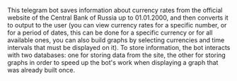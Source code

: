This telegram bot saves information about currency rates from the official website of the Central Bank of Russia up to 01.01.2000, and then converts it to output to the user (you can view currency rates for a specific number, or for a period of dates, this can be done for a specific currency or for all available ones, you can also build graphs by selecting currencies and time intervals that must be displayed on it). To store information, the bot interacts with two databases: one for storing data from the site, the other for storing graphs in order to speed up the bot's work when displaying a graph that was already built once.

